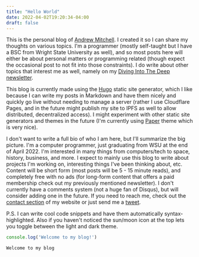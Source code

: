 ```yaml
---
title: "Hello World"
date: 2022-04-02T19:20:34-04:00
draft: false
---
```


This is the personal blog of [Andrew Mitchell](https://andrewjmitchell.com/). I created it so I can share my thoughts on various topics. I'm a programmer (mostly self-taught but I have a BSC from Wright State University as well), and so most posts here will either be about personal matters or programming related (though expect the occasional post to not fit into those constraints). I do write about other topics that interest me as well, namely on my [Diving Into The Deep newsletter](https://ditd.substack.com/).

This blog is currently made using the [Hugo](https://gohugo.io/) static site generator, which I like because I can write my posts in Markdown and have them nicely and quickly go live without needing to manage a server (rather I use Cloudflare Pages, and in the future might publish my site to IPFS as well to allow distributed, decentralized access). I might experiment with other static site generators and themes in the future (I'm currently using [Paper](https://github.com/nanxiaobei/hugo-paper) theme which is very nice).

I don't want to write a full bio of who I am here, but I'll summarize the big picture. I'm a computer programmer, just graduating from WSU at the end of April 2022. I'm interested in many things from computers/tech to space, history, business, and more. I expect to mainly use this blog to write about projects I'm working on, interesting things I've been thinking about, etc. Content will be short form (most posts will be 5 - 15 minute reads), and completely free with no ads (for long-form content that offers a paid membership check out my previously mentioned newsletter). I don't currently have a comments system (not a huge fan of Disqus), but will consider adding one in the future. If you need to reach me, check out the [contact section](https://andrewjmitchell.com/contactme.html) of my website or just send me a [tweet](http://twitter.com/intent/tweet?text=%40andrewmreal).

P.S. I can write cool code snippets and have them automatically syntax-highlighted. Also if you haven't noticed the sun/moon icon at the top lets you toggle between the light and dark theme.

```js
console.log('Welcome to my blog!')
```

`Welcome to my blog`
